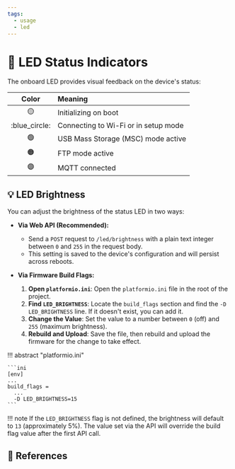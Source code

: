 ```yaml
---
tags:
  - usage
  - led
---
```

# :art: LED Status Indicators

The onboard LED provides visual feedback on the device's status:

| Color  | Meaning                               |
| :----: | :------------------------------------ |
| :yellow_circle:    | Initializing on boot                  |
| :blue_circle:   | Connecting to Wi-Fi or in setup mode  |
| :green_circle:  | USB Mass Storage (MSC) mode active    |
| :orange_circle: | FTP mode active                       |
| :purple_circle: | MQTT connected                        |

## :bulb: LED Brightness

You can adjust the brightness of the status LED in two ways:

- **Via Web API (Recommended):**
    - Send a `POST` request to `/led/brightness` with a plain text integer between `0` and `255` in the request body.
    - This setting is saved to the device's configuration and will persist across reboots.

- **Via Firmware Build Flags:**
    1.  **Open `platformio.ini`**: Open the `platformio.ini` file in the root of the project.
    2.  **Find `LED_BRIGHTNESS`**: Locate the `build_flags` section and find the `-D LED_BRIGHTNESS` line. If it doesn't exist, you can add it.
    3.  **Change the Value**: Set the value to a number between `0` (off) and `255` (maximum brightness).
    4.  **Rebuild and Upload**: Save the file, then rebuild and upload the firmware for the change to take effect.

!!! abstract "platformio.ini"

    ```ini
    [env]
    ...
    build_flags =
      ...
      -D LED_BRIGHTNESS=15
    ```

!!! note
    If the `LED_BRIGHTNESS` flag is not defined, the brightness will default to `13` (approximately 5%). The value set via the API will override the build flag value after the first API call.

## :link: References